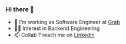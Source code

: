 ### Hi there 👋

- 🔭 I’m working as Software Engineer at [Grab](https://www.linkedin.com/company/grabapp/)
- 👨‍💻 Interest in Backend Engineering
- 📫 Collab ? reach me on [Linkedin](https://www.linkedin.com/in/mcholismalik/)


<!--
**mcholismalik/mcholismalik** is a ✨ _special_ ✨ repository because its `README.md` (this file) appears on your GitHub profile.

Here are some ideas to get you started:

- 🔭 I’m currently working on ...
- 🌱 I’m currently learning ...
- 👯 I’m looking to collaborate on ...
- 🤔 I’m looking for help with ...
- 💬 Ask me about ...
- 📫 How to reach me: ...
- 😄 Pronouns: ...
- ⚡ Fun fact: ...
-->
